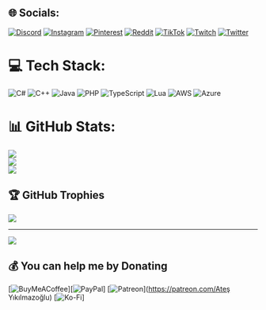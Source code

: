 
## 🌐 Socials:
[![Discord](https://img.shields.io/badge/Discord-%237289DA.svg?logo=discord&logoColor=white)](https://discord.gg/https://discord.gg/8xUgSqE5XD) [![Instagram](https://img.shields.io/badge/Instagram-%23E4405F.svg?logo=Instagram&logoColor=white)](https://instagram.com/Kratosxdeath) [![Pinterest](https://img.shields.io/badge/Pinterest-%23E60023.svg?logo=Pinterest&logoColor=white)](https://pinterest.com/Kratosxdeath) [![Reddit](https://img.shields.io/badge/Reddit-%23FF4500.svg?logo=Reddit&logoColor=white)](https://reddit.com/user/Kratosxdeath) [![TikTok](https://img.shields.io/badge/TikTok-%23000000.svg?logo=TikTok&logoColor=white)](https://tiktok.com/@Kratosxdeath) [![Twitch](https://img.shields.io/badge/Twitch-%239146FF.svg?logo=Twitch&logoColor=white)](https://twitch.tv/Kratosxdeath) [![Twitter](https://img.shields.io/badge/Twitter-%231DA1F2.svg?logo=Twitter&logoColor=white)](https://twitter.com/Kratosxdeath) 

# 💻 Tech Stack:
![C#](https://img.shields.io/badge/c%23-%23239120.svg?style=for-the-badge&logo=c-sharp&logoColor=white) ![C++](https://img.shields.io/badge/c++-%2300599C.svg?style=for-the-badge&logo=c%2B%2B&logoColor=white) ![Java](https://img.shields.io/badge/java-%23ED8B00.svg?style=for-the-badge&logo=openjdk&logoColor=white) ![PHP](https://img.shields.io/badge/php-%23777BB4.svg?style=for-the-badge&logo=php&logoColor=white) ![TypeScript](https://img.shields.io/badge/typescript-%23007ACC.svg?style=for-the-badge&logo=typescript&logoColor=white) ![Lua](https://img.shields.io/badge/lua-%232C2D72.svg?style=for-the-badge&logo=lua&logoColor=white) ![AWS](https://img.shields.io/badge/AWS-%23FF9900.svg?style=for-the-badge&logo=amazon-aws&logoColor=white) ![Azure](https://img.shields.io/badge/azure-%230072C6.svg?style=for-the-badge&logo=microsoftazure&logoColor=white)
# 📊 GitHub Stats:
![](https://github-readme-stats.vercel.app/api?username=Kratosxdeath&theme=tokyonight&hide_border=false&include_all_commits=false&count_private=false)<br/>
![](https://github-readme-streak-stats.herokuapp.com/?user=Kratosxdeath&theme=tokyonight&hide_border=false)<br/>
![](https://github-readme-stats.vercel.app/api/top-langs/?username=Kratosxdeath&theme=tokyonight&hide_border=false&include_all_commits=false&count_private=false&layout=compact)

## 🏆 GitHub Trophies
![](https://github-profile-trophy.vercel.app/?username=Kratosxdeath&theme=discord&no-frame=false&no-bg=true&margin-w=4)

---
[![](https://visitcount.itsvg.in/api?id=Kratosxdeath&icon=2&color=12)](https://visitcount.itsvg.in)

  ## 💰 You can help me by Donating
  [![BuyMeACoffee](https://img.shields.io/badge/Buy%20Me%20a%20Coffee-ffdd00?style=for-the-badge&logo=buy-me-a-coffee&logoColor=black)][![PayPal](https://img.shields.io/badge/PayPal-00457C?style=for-the-badge&logo=paypal&logoColor=white)] [![Patreon](https://img.shields.io/badge/Patreon-F96854?style=for-the-badge&logo=patreon&logoColor=white)](https://patreon.com/Ateş Yıkılmazoğlu) [![Ko-Fi](https://img.shields.io/badge/Ko--fi-F16061?style=for-the-badge&logo=ko-fi&logoColor=white)] 

  
<!-- Proudly created with GPRM ( https://gprm.itsvg.in ) -->
